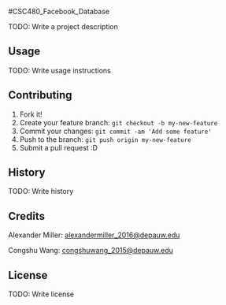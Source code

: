 #CSC480_Facebook_Database

TODO: Write a project description

## Usage

TODO: Write usage instructions

## Contributing

1. Fork it!
2. Create your feature branch: `git checkout -b my-new-feature`
3. Commit your changes: `git commit -am 'Add some feature'`
4. Push to the branch: `git push origin my-new-feature`
5. Submit a pull request :D

## History

TODO: Write history

## Credits

Alexander Miller: alexandermiller_2016@depauw.edu

Congshu Wang: congshuwang_2015@depauw.edu

## License

TODO: Write license
